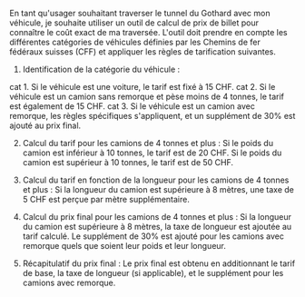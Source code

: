 En tant qu'usager souhaitant traverser le tunnel du Gothard avec mon véhicule, je souhaite utiliser un outil de calcul de prix de billet pour connaître le coût exact de ma traversée. L'outil doit prendre en compte les différentes catégories de véhicules définies par les Chemins de fer fédéraux suisses (CFF) et appliquer les règles de tarification suivantes.


1. Identification de la catégorie du véhicule :

cat 1. Si le véhicule est une voiture, le tarif est fixé à 15 CHF.
cat 2. Si le véhicule est un camion sans remorque et pèse moins de 4 tonnes, le tarif est également de 15 CHF.
cat 3. Si le véhicule est un camion avec remorque, les règles spécifiques s'appliquent, et un supplément de 30% est ajouté au prix final.


2. Calcul du tarif pour les camions de 4 tonnes et plus :
Si le poids du camion est inférieur à 10 tonnes, le tarif est de 20 CHF.
Si le poids du camion est supérieur à 10 tonnes, le tarif est de 50 CHF.


3. Calcul du tarif en fonction de la longueur pour les camions de 4 tonnes et plus :
Si la longueur du camion est supérieure à 8 mètres, une taxe de 5 CHF est perçue par mètre supplémentaire.


4. Calcul du prix final pour les camions de 4 tonnes et plus :
Si la longueur du camion est supérieure à 8 mètres, la taxe de longueur est ajoutée au tarif calculé.
Le supplément de 30% est ajouté pour les camions avec remorque quels que soient leur poids et leur longueur.


5. Récapitulatif du prix final :
Le prix final est obtenu en additionnant le tarif de base, la taxe de longueur (si applicable), et le supplément pour les camions avec remorque.













